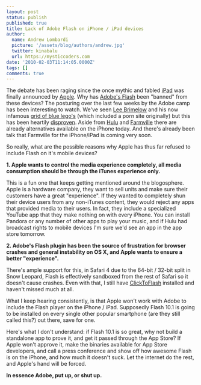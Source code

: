 ```yaml
---
layout: post
status: publish
published: true
title: Lack of Adobe Flash on iPhone / iPad devices
author:
  name: Andrew Lombardi
  picture: '/assets/blog/authors/andrew.jpg'
  twitter: kinabalu
  url: https://mysticcoders.com
date: '2010-02-03T11:14:05.0000Z'
tags: []
comments: true
---
```

The debate has been raging since the once mythic and fabled <a href="http://www.apple.com/ipad" target="_blank">iPad</a> was finally announced by <a href="http://www.apple.com" target="_blank">Apple</a>.  Why has <a href="http://www.adobe.com/products/flashplayer/" target="_blank">Adobe's Flash</a> been "banned" from these devices?  The posturing over the last few weeks by the Adobe camp has been interesting to watch.  We've seen <a href="http://www.leebrimelow.com/" target="_blank">Lee Brimelow</a> and his now infamous <a href="http://theflashblog.com/?p=1703" target="_blank">grid of blue lego's</a> (which included a porn site originally) but this has been heartily <a href="http://www.flickr.com/photos/kigiphoto/4314276957/" target="_blank">disproven</a>.  Aside from <a href="http://hulu.com" target="_blank">Hulu</a> and <a href="http://www.farmville.com/" target="_blank">Farmville</a> there are already alternatives available on the iPhone today.  And there's already been talk that Farmville for the iPhone/iPad is coming very soon.

So really, what are the possible reasons why Apple has thus far refused to include Flash on it's mobile devices?

<strong>1. Apple wants to control the media experience completely, all media consumption should be through the iTunes experience only.</strong>

This is a fun one that keeps getting mentioned around the blogosphere.  Apple is a hardware company, they want to sell units and make sure their customers have a great "experience".  If they wanted to completely shun their device users from any non-iTunes content, they would reject any apps that provided media to their users.  In fact, they include a specialized YouTube app that they make nothing on with every iPhone.  You can install Pandora or any number of other apps to play your music, and if Hulu had broadcast rights to mobile devices I'm sure we'd see an app in the app store tomorrow.

<strong>2. Adobe's Flash plugin has been the source of frustration for browser crashes and general instability on OS X, and Apple wants to ensure a better "experience".</strong>

There's ample support for this, in Safari 4 due to the 64-bit / 32-bit split in Snow Leopard, Flash is effectively sandboxed from the rest of Safari so it doesn't cause crashes.  Even with that, I still have <a href="http://rentzsch.github.com/clicktoflash/" target="_blank">ClickToFlash</a> installed and haven't missed much at all.

What I keep hearing consistently, is that Apple won't work with Adobe to include the Flash player on the iPhone / iPad.  Supposedly Flash 10.1 is going to be installed on every single other popular smartphone (are they still called this?) out there, save for one.  

Here's what I don't understand: if Flash 10.1 is so great, why not build a standalone app to prove it, and get it passed through the App Store?  If Apple won't approve it, make the binaries available for App Store developers, and call a press conference and show off how awesome Flash is on the iPhone, and how much it doesn't suck.  Let the internet do the rest, and Apple's hand will be forced. 

<strong>In essence Adobe, put up, or shut up.</strong>

